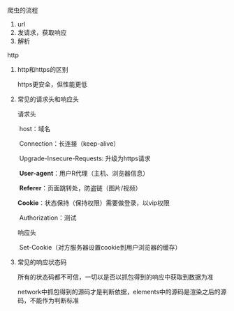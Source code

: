 爬虫的流程

1. url
2. 发请求，获取响应
3. 解析



http

1. http和https的区别

   https更安全，但性能更低



2. 常见的请求头和响应头

   请求头

   ​	host：域名

   ​	Connection：长连接（keep-alive）

   ​	Upgrade-Insecure-Requests:  升级为https请求

   ​	**User-agent**：用户R代理（主机、浏览器信息）

   ​	**Referer**：页面跳转处，防盗链（图片/视频）

   ​	**Cookie**：状态保持（保持权限）需要做登录，以vip权限

   ​	Authorization：测试 

   响应头

   ​	Set-Cookie（对方服务器设置cookie到用户浏览器的缓存）



3. 常见的响应状态码

   所有的状态码都不可信，一切以是否以抓包得到的响应中获取到数据为准

   network中抓包得到的源码才是判断依据，elements中的源码是渲染之后的源码，不能作为判断标准